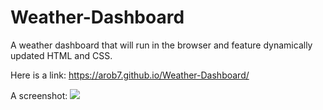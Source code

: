 # Weather-Dashboard
A weather dashboard that will run in the browser and feature dynamically updated HTML and CSS.

Here is a link: https://arob7.github.io/Weather-Dashboard/

A screenshot: <img src="images/weatherappscreenshot-small.PNG">

